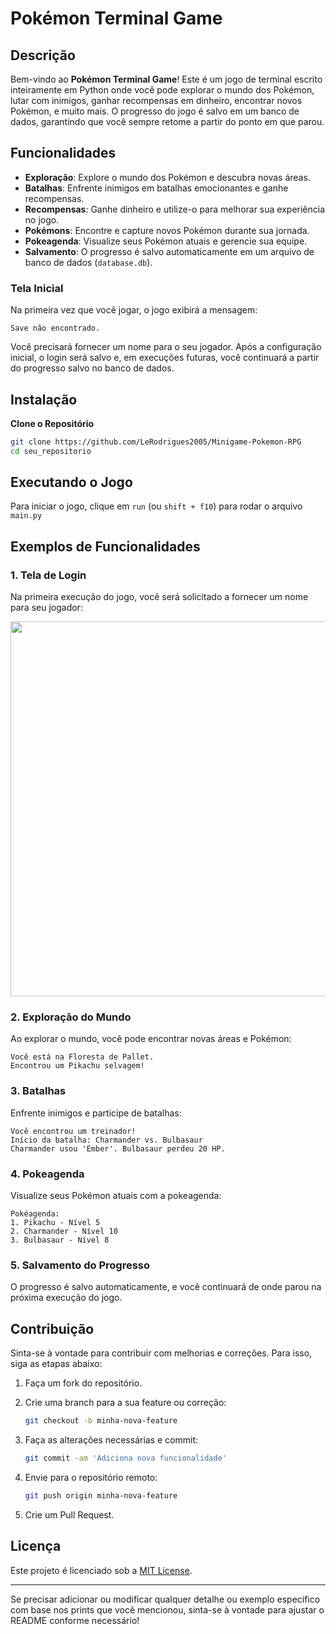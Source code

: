 # Pokémon Terminal Game

## Descrição

Bem-vindo ao **Pokémon Terminal Game**! Este é um jogo de terminal escrito inteiramente em Python onde você pode explorar o mundo dos Pokémon, lutar com inimigos, ganhar recompensas em dinheiro, encontrar novos Pokémon, e muito mais. O progresso do jogo é salvo em um banco de dados, garantindo que você sempre retome a partir do ponto em que parou.

## Funcionalidades

- **Exploração**: Explore o mundo dos Pokémon e descubra novas áreas.
- **Batalhas**: Enfrente inimigos em batalhas emocionantes e ganhe recompensas.
- **Recompensas**: Ganhe dinheiro e utilize-o para melhorar sua experiência no jogo.
- **Pokémons**: Encontre e capture novos Pokémon durante sua jornada.
- **Pokeagenda**: Visualize seus Pokémon atuais e gerencie sua equipe.
- **Salvamento**: O progresso é salvo automaticamente em um arquivo de banco de dados (`database.db`).

### Tela Inicial

Na primeira vez que você jogar, o jogo exibirá a mensagem:

```
Save não encontrado.
```

Você precisará fornecer um nome para o seu jogador. Após a configuração inicial, o login será salvo e, em execuções futuras, você continuará a partir do progresso salvo no banco de dados.

## Instalação

**Clone o Repositório**

   ```bash
   git clone https://github.com/LeRodrigues2005/Minigame-Pokemon-RPG
   cd seu_repositorio
   ```


## Executando o Jogo

Para iniciar o jogo, clique em `run` (ou `shift + f10`) para rodar o arquivo `main.py`


## Exemplos de Funcionalidades

### 1. **Tela de Login**

Na primeira execução do jogo, você será solicitado a fornecer um nome para seu jogador:

<p align="center">
<img src="https://github.com/user-attachments/assets/4eed3af3-1fa5-4bd2-96c5-a40172b8c8c6" alt="" width="600">
</p>

### 2. **Exploração do Mundo**

Ao explorar o mundo, você pode encontrar novas áreas e Pokémon:

```
Você está na Floresta de Pallet. 
Encontrou um Pikachu selvagem!
```

### 3. **Batalhas**

Enfrente inimigos e participe de batalhas:

```
Você encontrou um treinador!
Início da batalha: Charmander vs. Bulbasaur
Charmander usou 'Ember'. Bulbasaur perdeu 20 HP.
```

### 4. **Pokeagenda**

Visualize seus Pokémon atuais com a pokeagenda:

```
Pokéagenda:
1. Pikachu - Nível 5
2. Charmander - Nível 10
3. Bulbasaur - Nível 8
```

### 5. **Salvamento do Progresso**

O progresso é salvo automaticamente, e você continuará de onde parou na próxima execução do jogo.

## Contribuição

Sinta-se à vontade para contribuir com melhorias e correções. Para isso, siga as etapas abaixo:

1. Faça um fork do repositório.
2. Crie uma branch para a sua feature ou correção:
   
   ```bash
   git checkout -b minha-nova-feature
   ```

3. Faça as alterações necessárias e commit:
   
   ```bash
   git commit -am 'Adiciona nova funcionalidade'
   ```

4. Envie para o repositório remoto:
   
   ```bash
   git push origin minha-nova-feature
   ```

5. Crie um Pull Request.

## Licença

Este projeto é licenciado sob a [MIT License](LICENSE).

---

Se precisar adicionar ou modificar qualquer detalhe ou exemplo específico com base nos prints que você mencionou, sinta-se à vontade para ajustar o README conforme necessário!
